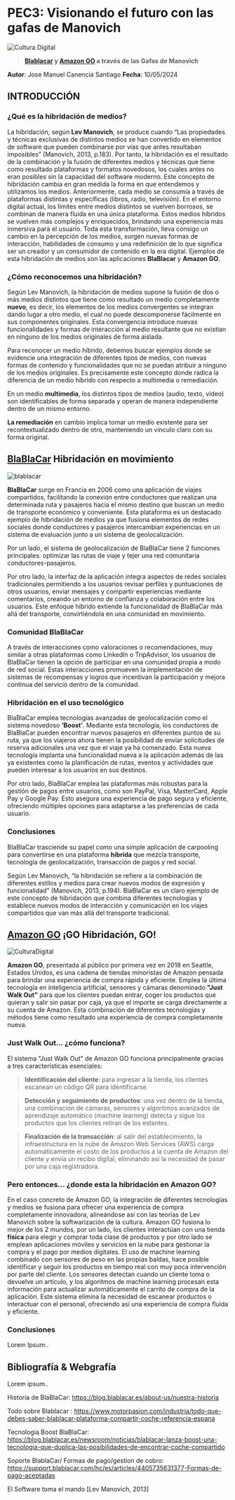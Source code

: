 # PEC3: Visionando el futuro con las gafas de Manovich

![Cultura Digital](hibridacion.jpg)


> **[Blablacar](https://www.blablacar.es/) y [Amazon GO](https://www.amazon.com/-/es/b?ie=UTF8&node=16008589011) a través de las Gafas de Manovich**

**Autor**:  Jose Manuel Canencia Santiago   **Fecha**:  10/05/2024

## INTRODUCCIÓN

### ¿Qué es la hibridación de medios?

La hibridación, según **Lev Manovich**, se produce cuando “Las propiedades y técnicas exclusivas de distintos medios se han convertido en elementos de software que pueden combinarse por vías que antes resultaban imposibles” (Manovich, 2013, p.183). Por tanto, la hibridación es el resultado de la combinación y la fusión de diferentes medios y técnicas que tiene como resultado plataformas y formatos novedosos, los cuales antes no eran posibles sin la capacidad del software moderno. Este concepto de hibridación cambia en gran medida la forma en que entendemos y utilizamos los medios. Anteriormente, cada medio se consumía a través de plataformas distintas y específicas (libros, radio, televisión). En el entorno digital actual, los límites entre medios distintos se vuelven borrosos, se combinan de manera fluida en una única plataforma. Estos medios híbridos se vuelven más complejos y enriquecidos, brindando una experiencia más inmersiva para el usuario. Toda esta transformación, lleva consigo un cambio en la percepción de los medios, surgen nuevas formas de interacción, habilidades de consumo y una redefinición de lo que significa ser un creador y un consumidor de contenido en la era digital. Ejemplos de esta hibridación de medios son las aplicaciones **BlaBlacar** y **Amazon GO**. 

### ¿Cómo reconocemos una hibridación?

Según Lev Manovich, la hibridación de medios supone la fusión de dos o más medios distintos que tiene como resultado un medio completamente **nuevo**, es decir, los elementos de los medios convergentes se integran dando lugar a otro medio, el cual no puede descomponerse fácilmente en sus componentes originales. Esta convergencia introduce nuevas funcionalidades y formas de interacción al medio resultante que no existían en ninguno de los medios originales de forma aislada.

Para reconocer un medio híbrido, debemos buscar ejemplos donde se evidencie una integración de diferentes tipos de medios, con nuevas formas de contenido y funcionalidades que no se puedan atribuir a ninguno de los medios originales. Es precisamente este concepto donde radica la diferencia de un medio híbrido con respecto a multimedia o remediación.

En un medio **multimedia**, los distintos tipos de medios (audio, texto, video) son identificables de forma separada y operan de manera independiente dentro de un mismo entorno. 

**La remediación** en cambio implica tomar un medio existente para ser recontextualizado dentro de otro, manteniendo un vínculo claro con su forma original. 

## [BlaBlaCar](https://www.blablacar.es/) Hibridación en movimiento
![blablacar](blablacar_icon.jpg)

**BlaBlaCar** surge en Francia en 2006 como una aplicación de viajes compartidos, facilitando la conexión entre conductores que realizan una determinada ruta y pasajeros hacia el mismo destino que buscan un medio de transporte económico y conveniente. Esta plataforma es un destacado ejemplo de hibridación de medios ya que fusiona elementos de redes sociales donde conductores y pasajeros intercambian experiencias en un sistema de evaluación junto a un sistema de geolocalización. 

Por un lado, el sistema de geolocalización de BlaBlaCar tiene 2 funciones principales: optimizar las rutas de viaje y tejer una red comunitaria conductores-pasajeros. 

Por otro lado, la interfaz de la aplicación integra aspectos de redes sociales tradicionales permitiendo a los usuarios revisar perfiles y puntuaciones de otros usuarios, enviar mensajes y compartir experiencias mediante comentarios, creando un entorno de confianza y colaboración entre los usuarios. Este enfoque híbrido extiende la funcionalidad de BlaBlaCar más allá del transporte, convirtiéndola en una comunidad en movimiento. 

### Comunidad BlaBlaCar 
A través de interacciones como valoraciones o recomendaciones, muy similar a otras plataformas como LinkedIn o TripAdvisor, los usuarios de BlaBlaCar tienen la opción de participar en una comunidad propia a modo de red social. Estas interacciones promueven la implementación de sistemas de recompensas y logros que incentivan la participación y mejora continua del servicio dentro de la comunidad. 

### Hibridación en el uso tecnológico
BlaBlaCar emplea tecnologías avanzadas de geolocalización como el sistema novedoso **‘Boost’**. Mediante esta tecnología, los conductores de BlaBlaCar pueden encontrar nuevos pasajeros en diferentes puntos de su ruta, ya que los viajeros ahora tienen la posibilidad de enviar solicitudes de reserva adicionales una vez que el viaje ya ha comenzado. Esta nueva tecnología implanta una funcionalidad nueva a la aplicación además de las ya existentes como la planificación de rutas, eventos y actividades que pueden interesar a los usuarios en sus destinos. 

Por otro lado, BlaBlaCar emplea las plataformas más robustas para la gestión de pagos entre usuarios, como son PayPal, Visa, MasterCard, Apple Pay y Google Pay. Esto asegura una experiencia de pago segura y eficiente, ofreciendo múltiples opciones para adaptarse a las preferencias de cada usuario. 

 ### Conclusiones
 
BlaBlaCar trasciende su papel como una simple aplicación de carpooling para convertirse en una plataforma **híbrida** que mezcla transporte, tecnología de geolocalización, transacción de pagos y red social. 

Según Lev Manovich, “la hibridación se refiere a la combinación de diferentes estilos y medios para crear nuevos modos de expresión y funcionalidad” (Manovich, 2013, p.194). BlaBlaCar es un claro ejemplo de este concepto de hibridación que combina diferentes tecnologías y establece nuevos modos de interacción y comunicación en los viajes compartidos que van más allá del transporte tradicional. 

## [Amazon GO](https://www.amazon.com/-/es/b?ie=UTF8&node=16008589011) ¡GO Hibridación, GO!
![CulturaDigital](AMAZON_GO1.png)

**Amazon GO**, presentada al público por primera vez en 2018 en Seattle, Estados Unidos, es una cadena de tiendas minoristas de Amazon pensada para brindar una experiencia de compra rápida y eficiente. Emplea la última tecnología en inteligencia artificial, sensores y cámaras denominado **"Just Walk Out”** para que los clientes puedan entrar, coger los productos que quieran y salir sin pasar por caja, ya que el importe se carga directamente a su cuenta de Amazon. Esta combinación de diferentes tecnologías y métodos tiene como resultado una experiencia de compra completamente nueva. 

### Just Walk Out... ¿cómo funciona? 

El sistema "Just Walk Out" de Amazon GO funciona principalmente gracias a tres características esenciales:  

>**Identificación del cliente**: para ingresar a la tienda, los clientes escanean un código QR para identificarse. 

>**Detección y seguimiento de productos**: una vez dentro de la tienda, una combinación de cámaras, sensores y algoritmos avanzados de aprendizaje automático (machine learning) detecta y sigue los productos que los clientes retiran de los estantes. 

>**Finalización de la transacción**: al salir del establecimiento, la infraestructura en la nube de Amazon Web Services (AWS) carga automáticamente el costo de los productos a la cuenta de Amazon del cliente y envía un recibo digital, eliminando así la necesidad de pasar por una caja registradora.


### Pero entonces... ¿donde esta la hibridación en Amazon GO?
En el caso concreto de Amazon GO, la integración de diferentes tecnologías y medios se fusiona para ofrecer una experiencia de compra completamente innovadora, alineándose así con las teorías de Lev Manovich sobre la softwarización de la cultura. 
Amazon GO fusiona lo mejor de los 2 mundos, por un lado, los clientes interactúan con una tienda **fisica** para elegir y comprar toda clase de productos y por otro lado se emplean aplicaciones móviles y servicios en la nube para gestionar la compra y el pago por medios digitales. 
El uso de machine learning combinado con sensores de peso en las propias baldas, hace posible identificar y seguir los productos en tiempo real con muy poca intervención por parte del cliente. Los sensores detectan cuando un cliente toma o devuelve un artículo, y los algoritmos de machine learning procesan esta información para actualizar automáticamente el carrito de compra de la aplicación. Este sistema elimina la necesidad de escanear productos o interactuar con el personal, ofreciendo así una experiencia de compra fluida y eficiente. 


 ### Conclusiones
 
 Lorem Ipsum..
 
## Bibliografía & Webgrafía

Lorem ipsum..

Historia de BlaBlaCar:  https://blog.blablacar.es/about-us/nuestra-historia  

Todo sobre Blablacar : https://www.motorpasion.com/industria/todo-que-debes-saber-blablacar-plataforma-compartir-coche-referencia-espana  

Tecnologia Boost BlaBlaCar: https://blog.blablacar.es/newsroom/noticias/blablacar-lanza-boost-una-tecnologia-que-duplica-las-posibilidades-de-encontrar-coche-compartido  

Soporte BlablaCar/ Formas de pago/gestion de cobro: https://support.blablacar.com/hc/es/articles/4405735631377-Formas-de-pago-aceptadas  

El Software toma el mando [Lev Manovich, 2013] 

